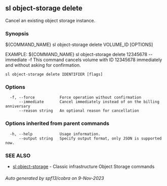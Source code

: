 ## sl object-storage delete

Cancel an existing object storage instance.

### Synopsis

${COMMAND_NAME} sl object-storage delete VOLUME_ID [OPTIONS]

EXAMPLE:
   ${COMMAND_NAME} sl object-storage delete 12345678 --immediate -f 
   This command cancels volume with ID 12345678 immediately and without asking for confirmation.

```
sl object-storage delete IDENTIFIER [flags]
```

### Options

```
  -f, --force           Force operation without confirmation
      --immediate       Cancel immediately instead of on the billing anniversary
      --reason string   An optional reason for cancellation
```

### Options inherited from parent commands

```
  -h, --help            Usage information.
      --output string   Specify output format, only JSON is supported now.
```

### SEE ALSO

* [sl object-storage](sl_object-storage.md)	 - Classic infrastructure Object Storage commands

###### Auto generated by spf13/cobra on 9-Nov-2023

